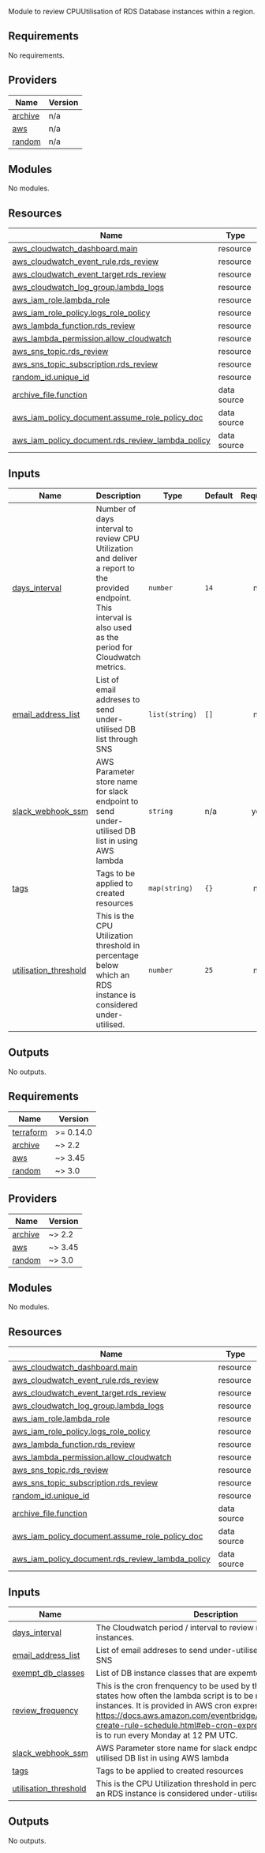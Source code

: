 Module to review CPUUtilisation of RDS Database instances within a region. 

## Requirements

No requirements.

## Providers

| Name | Version |
|------|---------|
| <a name="provider_archive"></a> [archive](#provider\_archive) | n/a |
| <a name="provider_aws"></a> [aws](#provider\_aws) | n/a |
| <a name="provider_random"></a> [random](#provider\_random) | n/a |

## Modules

No modules.

## Resources

| Name | Type |
|------|------|
| [aws_cloudwatch_dashboard.main](https://registry.terraform.io/providers/hashicorp/aws/latest/docs/resources/cloudwatch_dashboard) | resource |
| [aws_cloudwatch_event_rule.rds_review](https://registry.terraform.io/providers/hashicorp/aws/latest/docs/resources/cloudwatch_event_rule) | resource |
| [aws_cloudwatch_event_target.rds_review](https://registry.terraform.io/providers/hashicorp/aws/latest/docs/resources/cloudwatch_event_target) | resource |
| [aws_cloudwatch_log_group.lambda_logs](https://registry.terraform.io/providers/hashicorp/aws/latest/docs/resources/cloudwatch_log_group) | resource |
| [aws_iam_role.lambda_role](https://registry.terraform.io/providers/hashicorp/aws/latest/docs/resources/iam_role) | resource |
| [aws_iam_role_policy.logs_role_policy](https://registry.terraform.io/providers/hashicorp/aws/latest/docs/resources/iam_role_policy) | resource |
| [aws_lambda_function.rds_review](https://registry.terraform.io/providers/hashicorp/aws/latest/docs/resources/lambda_function) | resource |
| [aws_lambda_permission.allow_cloudwatch](https://registry.terraform.io/providers/hashicorp/aws/latest/docs/resources/lambda_permission) | resource |
| [aws_sns_topic.rds_review](https://registry.terraform.io/providers/hashicorp/aws/latest/docs/resources/sns_topic) | resource |
| [aws_sns_topic_subscription.rds_review](https://registry.terraform.io/providers/hashicorp/aws/latest/docs/resources/sns_topic_subscription) | resource |
| [random_id.unique_id](https://registry.terraform.io/providers/hashicorp/random/latest/docs/resources/id) | resource |
| [archive_file.function](https://registry.terraform.io/providers/hashicorp/archive/latest/docs/data-sources/file) | data source |
| [aws_iam_policy_document.assume_role_policy_doc](https://registry.terraform.io/providers/hashicorp/aws/latest/docs/data-sources/iam_policy_document) | data source |
| [aws_iam_policy_document.rds_review_lambda_policy](https://registry.terraform.io/providers/hashicorp/aws/latest/docs/data-sources/iam_policy_document) | data source |

## Inputs

| Name | Description | Type | Default | Required |
|------|-------------|------|---------|:--------:|
| <a name="input_days_interval"></a> [days\_interval](#input\_days\_interval) | Number of days interval to review CPU Utilization and deliver a report to the provided endpoint. This interval is also used as the period for Cloudwatch metrics. | `number` | `14` | no |
| <a name="input_email_address_list"></a> [email\_address\_list](#input\_email\_address\_list) | List of email addreses to send under-utilised DB list through SNS | `list(string)` | `[]` | no |
| <a name="input_slack_webhook_ssm"></a> [slack\_webhook\_ssm](#input\_slack\_webhook\_ssm) | AWS Parameter store name for slack endpoint to send under-utilised DB list in using AWS lambda | `string` | n/a | yes |
| <a name="input_tags"></a> [tags](#input\_tags) | Tags to be applied to created resources | `map(string)` | `{}` | no |
| <a name="input_utilisation_threshold"></a> [utilisation\_threshold](#input\_utilisation\_threshold) | This is the CPU Utilization threshold in percentage below which an RDS instance is considered under-utilised. | `number` | `25` | no |

## Outputs

No outputs.

<!-- BEGIN_TF_DOCS -->
## Requirements

| Name | Version |
|------|---------|
| <a name="requirement_terraform"></a> [terraform](#requirement\_terraform) | >= 0.14.0 |
| <a name="requirement_archive"></a> [archive](#requirement\_archive) | ~> 2.2 |
| <a name="requirement_aws"></a> [aws](#requirement\_aws) | ~> 3.45 |
| <a name="requirement_random"></a> [random](#requirement\_random) | ~> 3.0 |

## Providers

| Name | Version |
|------|---------|
| <a name="provider_archive"></a> [archive](#provider\_archive) | ~> 2.2 |
| <a name="provider_aws"></a> [aws](#provider\_aws) | ~> 3.45 |
| <a name="provider_random"></a> [random](#provider\_random) | ~> 3.0 |

## Modules

No modules.

## Resources

| Name | Type |
|------|------|
| [aws_cloudwatch_dashboard.main](https://registry.terraform.io/providers/hashicorp/aws/latest/docs/resources/cloudwatch_dashboard) | resource |
| [aws_cloudwatch_event_rule.rds_review](https://registry.terraform.io/providers/hashicorp/aws/latest/docs/resources/cloudwatch_event_rule) | resource |
| [aws_cloudwatch_event_target.rds_review](https://registry.terraform.io/providers/hashicorp/aws/latest/docs/resources/cloudwatch_event_target) | resource |
| [aws_cloudwatch_log_group.lambda_logs](https://registry.terraform.io/providers/hashicorp/aws/latest/docs/resources/cloudwatch_log_group) | resource |
| [aws_iam_role.lambda_role](https://registry.terraform.io/providers/hashicorp/aws/latest/docs/resources/iam_role) | resource |
| [aws_iam_role_policy.logs_role_policy](https://registry.terraform.io/providers/hashicorp/aws/latest/docs/resources/iam_role_policy) | resource |
| [aws_lambda_function.rds_review](https://registry.terraform.io/providers/hashicorp/aws/latest/docs/resources/lambda_function) | resource |
| [aws_lambda_permission.allow_cloudwatch](https://registry.terraform.io/providers/hashicorp/aws/latest/docs/resources/lambda_permission) | resource |
| [aws_sns_topic.rds_review](https://registry.terraform.io/providers/hashicorp/aws/latest/docs/resources/sns_topic) | resource |
| [aws_sns_topic_subscription.rds_review](https://registry.terraform.io/providers/hashicorp/aws/latest/docs/resources/sns_topic_subscription) | resource |
| [random_id.unique_id](https://registry.terraform.io/providers/hashicorp/random/latest/docs/resources/id) | resource |
| [archive_file.function](https://registry.terraform.io/providers/hashicorp/archive/latest/docs/data-sources/file) | data source |
| [aws_iam_policy_document.assume_role_policy_doc](https://registry.terraform.io/providers/hashicorp/aws/latest/docs/data-sources/iam_policy_document) | data source |
| [aws_iam_policy_document.rds_review_lambda_policy](https://registry.terraform.io/providers/hashicorp/aws/latest/docs/data-sources/iam_policy_document) | data source |

## Inputs

| Name | Description | Type | Default | Required |
|------|-------------|------|---------|:--------:|
| <a name="input_days_interval"></a> [days\_interval](#input\_days\_interval) | The Cloudwatch period / interval to review metrics for the RDS instances. | `number` | `7` | no |
| <a name="input_email_address_list"></a> [email\_address\_list](#input\_email\_address\_list) | List of email addreses to send under-utilised DB list through SNS | `list(string)` | `[]` | no |
| <a name="input_exempt_db_classes"></a> [exempt\_db\_classes](#input\_exempt\_db\_classes) | List of DB instance classes that are expemted from monitoring. | `list(string)` | `[]` | no |
| <a name="input_review_frequency"></a> [review\_frequency](#input\_review\_frequency) | This is the cron frenquency to be used by the lambda script. It states how often the lambda script is to be run to review the RDS instances. It is provided in AWS cron expression in UTC+0 - https://docs.aws.amazon.com/eventbridge/latest/userguide/eb-create-rule-schedule.html#eb-cron-expressions. Default value is to run every Monday at 12 PM UTC. | `string` | `"0 12 ? * 2 *"` | no |
| <a name="input_slack_webhook_ssm"></a> [slack\_webhook\_ssm](#input\_slack\_webhook\_ssm) | AWS Parameter store name for slack endpoint to send under-utilised DB list in using AWS lambda | `string` | n/a | yes |
| <a name="input_tags"></a> [tags](#input\_tags) | Tags to be applied to created resources | `map(string)` | `{}` | no |
| <a name="input_utilisation_threshold"></a> [utilisation\_threshold](#input\_utilisation\_threshold) | This is the CPU Utilization threshold in percentage below which an RDS instance is considered under-utilised. | `number` | `25` | no |

## Outputs

No outputs.
<!-- END_TF_DOCS -->